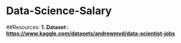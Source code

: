 # Data-Science-Salary

##Resources:
**1. Dataset : https://www.kaggle.com/datasets/andrewmvd/data-scientist-jobs**
